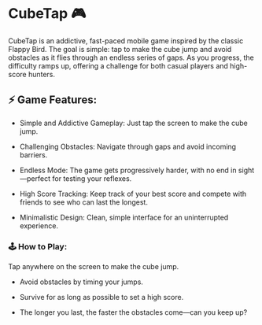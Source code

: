 # CubeTap 🎮 
CubeTap is an addictive, fast-paced mobile game inspired by the classic Flappy Bird. The goal is simple: tap to make the cube jump and avoid obstacles as it flies through an endless series of gaps. As you progress, the difficulty ramps up, offering a challenge for both casual players and high-score hunters.

## ⚡ Game Features:
- Simple and Addictive Gameplay: Just tap the screen to make the cube jump.

- Challenging Obstacles: Navigate through gaps and avoid incoming barriers.

- Endless Mode: The game gets progressively harder, with no end in sight—perfect for testing your reflexes.

- High Score Tracking: Keep track of your best score and compete with friends to see who can last the longest.

- Minimalistic Design: Clean, simple interface for an uninterrupted experience.

### 🕹️ How to Play:
Tap anywhere on the screen to make the cube jump.

- Avoid obstacles by timing your jumps.

- Survive for as long as possible to set a high score.

- The longer you last, the faster the obstacles come—can you keep up?
